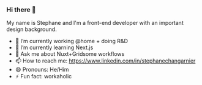 ### Hi there 👋

My name is Stephane and I'm a front-end developer with an important design background.

- 🔭 I’m currently working @home + doing R&D
- 🌱 I’m currently learning Next.js
- 💬 Ask me about Nuxt+Gridsome workflows
- 📫 How to reach me: https://www.linkedin.com/in/stephanechangarnier
- 😄 Pronouns: He/Him
- ⚡ Fun fact: workaholic

